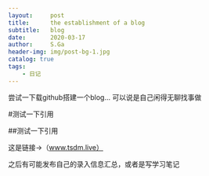 ```yaml
---
layout:     post
title:      the establishment of a blog
subtitle:   blog
date:       2020-03-17
author:     S.Ga
header-img: img/post-bg-1.jpg
catalog: true
tags:
    - 日记
---
```




尝试一下载github搭建一个blog...
可以说是自己闲得无聊找事做

#测试一下引用

##测试一下引用

这是链接→（www.tsdm.live）

之后有可能发布自己的录入信息汇总，或者是写学习笔记
